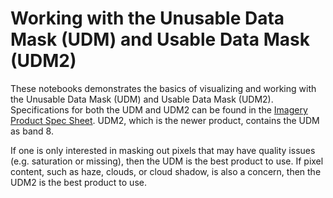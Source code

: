 # Working with the Unusable Data Mask (UDM) and Usable Data Mask (UDM2)

These notebooks demonstrates the basics of visualizing and working with the Unusable Data Mask (UDM) and Usable Data Mask (UDM2). Specifications for both the UDM and UDM2 can be found in the [Imagery Product Spec Sheet](https://assets.planet.com/docs/combined-imagery-product-spec-april-2019.pdf). UDM2, which is the newer product, contains the UDM as band 8.

If one is only interested in masking out pixels that may have quality issues (e.g. saturation or missing), then the UDM is the best product to use. If pixel content, such as haze, clouds, or cloud shadow, is also a concern, then the UDM2 is the best product to use.
